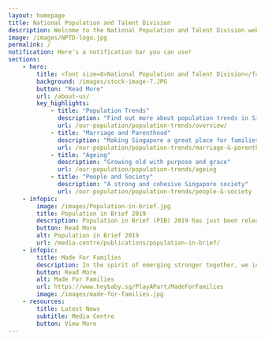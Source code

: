 ```yaml
---
layout: homepage
title: National Population and Talent Division
description: Welcome to the National Population and Talent Division website
image: /images/NPTD-logo.jpg
permalink: /
notification: Here's a notification bar you can use!
sections:
    - hero:
        title: <font size=8>National Population and Talent Division</font> 
        background: /images/stock-image-7.JPG
        button: "Read More"
        url: /about-us/
        key_highlights:
            - title: "Population Trends"
              description: "Find out more about population trends in Singapore!"
              url: /our-population/population-trends/overview/
            - title: "Marriage and Parenthood"
              description: "Making Singapore a great place for families"
              url: /our-population/population-trends/marriage-&-parenthood
            - title: "Ageing"
              description: "Growing old with purpose and grace"
              url: /our-population/population-trends/ageing
            - title: "People and Society"
              description: "A strong and cohesive Singapore society"
              url: /our-population/population-trends/people-&-society
    - infopic:
        image: /images/Population-in-brief.jpg
        title: Population in Brief 2019
        description: Population in Brief (PIB) 2019 has just been released with fresh data on Singapore’s population. It provides key updates and trends on Singapore’s population, particularly in relation to citizen marriages, births and immigration. 
        button: Read More
        alt: Population in Brief 2019
        url: /media-centre/publications/population-in-brief/
    - infopic:
        title: Made For Families
        description: In the spirit of emerging stronger together, we invite everyone to come together to build a Singapore that is Made For Families to thrive. Take part in the #WeAreMadeForFamilies challenge! 
        button: Read More
        alt: Made For Families
        url: https://www.heybaby.sg/PlayAPart/MadeForFamilies
        image: /images/made-for-families.jpg
    - resources:
        title: Latest News
        subtitle: Media Centre
        button: View More
---
```


